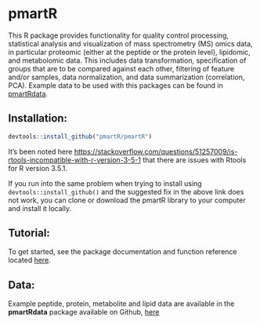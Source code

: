 # pmartR

This R package provides functionality for quality control processing, statistical analysis and visualization of mass spectrometry (MS) omics data, in particular proteomic (either at the peptide or the protein level), lipidomic, and metabolomic data. This includes data transformation, specification of groups that are to be compared against each other, filtering of feature and/or samples, data normalization, and data summarization (correlation, PCA). Example data to be used with this packages can be found in [pmartRdata](https://github.com/pmartR/pmartRdata).


## Installation:

``` r
devtools::install_github("pmartR/pmartR")
```

It’s been noted here https://stackoverflow.com/questions/51257009/is-rtools-incompatible-with-r-version-3-5-1 that there are issues with Rtools for R version 3.5.1.
 
If you run into the same problem when trying to install using `devtools::install_github()` and the suggested fix in the above link does not work, you can clone or download the pmartR library to your computer and install it locally.

## Tutorial:

To get started, see the package documentation and function reference located [here](https://pmartr.github.io/pmartR/index.html).

## Data:

Example peptide, protein, metabolite and lipid data are available in the __pmartRdata__ package available on Github, [here](https://github.com/pmartR/pmartRdata)
 
